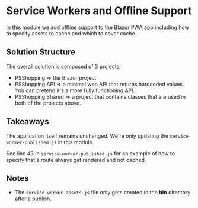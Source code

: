 # Service Workers and Offline Support

In this module we add offline support to the Blazor PWA app including how to specify assets to cache and which to never cache.

## Solution Structure

The overall solution is composed of 3 projects:

* PSShopping => the Blazor project
* PSShopping.API => a minimal web API that returns hardcoded values. You can pretend it's a more fully functioning API.
* PSShopping.Shared => a project that contains classes that are used in both of the projects above.

## Takeaways

The application itself remains unchanged. We're only updating the `service-worker-published.js` in this module.

See line 43 in `service-worker-published.js` for an example of how to specify that a route always get rendered and not cached.

## Notes

* The `service-worker-assets.js` file only gets created in the **bin** directory after a publish.